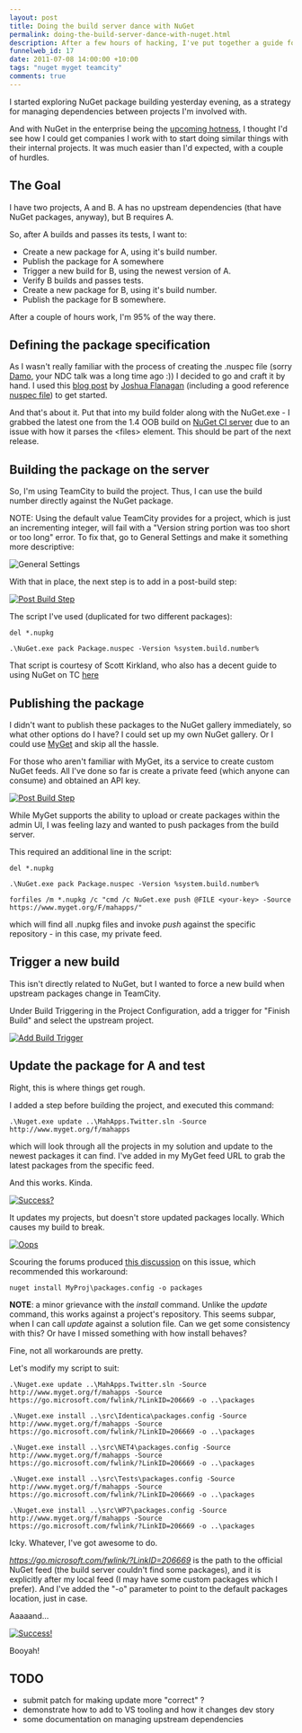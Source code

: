 ```yaml
--- 
layout: post
title: Doing the build server dance with NuGet
permalink: doing-the-build-server-dance-with-nuget.html
description: After a few hours of hacking, I've put together a guide for setting up TeamCity to consume NuGet packages as part of a build.
funnelweb_id: 17
date: 2011-07-08 14:00:00 +10:00
tags: "nuget myget teamcity"
comments: true
---
```

I started exploring NuGet package building yesterday evening, as a strategy for managing dependencies between projects I'm involved with. 

And with NuGet in the enterprise being the [upcoming hotness][1], I thought I'd see how I could get companies I work with to start doing similar things with their internal projects. It was much easier than I'd expected, with a couple of hurdles.

## The Goal

I have two projects, A and B. A has no upstream dependencies (that have NuGet packages, anyway), but B requires A. 

So, after A builds and passes its tests, I want to:

 - Create a new package for A, using it's build number.
 - Publish the package for A somewhere
 - Trigger a new build for B, using the newest version of A.
 - Verify B builds and passes tests.
 - Create a new package for B, using it's build number.
 - Publish the package for B somewhere.

After a couple of hours work, I'm 95% of the way there.

## Defining the package specification

As I wasn't really familiar with the process of creating the .nuspec file (sorry [Damo][2], your NDC talk was a long time ago :)) I decided to go and craft it by hand. I used this [blog post][3] by [Joshua Flanagan][4] (including a good reference [nuspec file][5]) to get started.

And that's about it. Put that into my build folder along with the NuGet.exe - I grabbed the latest one from the 1.4 OOB build on [NuGet CI server][6] due to an issue with how it parses the &lt;files&gt; element. This should be part of the next release.

## Building the package on the server

So, I'm using TeamCity to build the project. Thus, I can use the build number directly against the NuGet package.

NOTE: Using the default value TeamCity provides for a project, which is just an incrementing integer, will fail with a "Version string portion was too short or too long" error. To fix that, go to General Settings and make it something more descriptive:

![General Settings][8]

With that in place, the next step is to add in a post-build step:

<p><a href="/img/posts/NuGet/PackageStep.png"><img src="/img/posts/NuGet/PackageStep-Small.png" alt="Post Build Step" /></a></p>

The script I've used (duplicated for two different packages):

    del *.nupkg

    .\NuGet.exe pack Package.nuspec -Version %system.build.number%

That script is courtesy of Scott Kirkland, who also has a decent guide to using NuGet on TC [here][10] 

## Publishing the package

I didn't want to publish these packages to the NuGet gallery immediately, so what other options do I have? I could set up my own NuGet gallery. Or I could use [MyGet][11] and skip all the hassle.

For those who aren't familiar with MyGet, its a service to create custom NuGet feeds. All I've done so far is create a private feed (which anyone can consume) and obtained an API key.

<p><a href="img/posts/NuGet/myget.png"><img src="img/posts/NuGet/myget-small.png" alt="Post Build Step" /></a></p>

While MyGet supports the ability to upload or create packages within the admin UI, I was feeling lazy and wanted to push packages from the build server. 

This required an additional line in the script:

    del *.nupkg

    .\NuGet.exe pack Package.nuspec -Version %system.build.number%

    forfiles /m *.nupkg /c "cmd /c NuGet.exe push @FILE <your-key> -Source https://www.myget.org/F/mahapps/"

which will find all .nupkg files and invoke *push* against the specific repository - in this case, my private feed.

## Trigger a new build

This isn't directly related to NuGet, but I wanted to force a new build when upstream packages change in TeamCity.

Under Build Triggering in the Project Configuration, add a trigger for "Finish Build" and select the upstream project.

<p><a href="img/posts/NuGet/buildtriggering.png"><img src="img/posts/NuGet/buildtriggering-small.png" alt="Add Build Trigger" /></a></p>

## Update the package for A and test

Right, this is where things get rough.

I added a step before building the project, and executed this command:

    .\Nuget.exe update ..\MahApps.Twitter.sln -Source http://www.myget.org/f/mahapps

which will look through all the projects in my solution and update to the newest packages it can find. I've added in my MyGet feed URL to grab the latest packages from the specific feed.

And this works. Kinda. 

<p><a href="img/posts/NuGet/updatescripts.png"><img src="img/posts/NuGet/updatescripts-small.png" alt="Success?" /></a></p>

It updates my projects, but doesn't store updated packages locally.
Which causes my build to break.

<p><a href="img/posts/NuGet/compileerrors.png"><img src="img/posts/NuGet/compileerrors-small.png" alt="Oops" /></a></p>

Scouring the forums produced [this discussion][16] on this issue, which recommended this workaround:

    nuget install MyProj\packages.config -o packages

**NOTE**: a minor grievance with the *install* command. Unlike the *update* command, this works against a project's repository. This seems subpar, when I can call *update* against a solution file. Can we get some consistency with this? Or have I missed something with how install behaves?

Fine, not all workarounds are pretty. 

Let's modify my script to suit:

    .\Nuget.exe update ..\MahApps.Twitter.sln -Source http://www.myget.org/f/mahapps -Source https://go.microsoft.com/fwlink/?LinkID=206669 -o ..\packages
  
    .\Nuget.exe install ..\src\Identica\packages.config -Source http://www.myget.org/f/mahapps -Source https://go.microsoft.com/fwlink/?LinkID=206669 -o ..\packages
  
    .\Nuget.exe install ..\src\NET4\packages.config -Source http://www.myget.org/f/mahapps -Source https://go.microsoft.com/fwlink/?LinkID=206669 -o ..\packages
	
    .\Nuget.exe install ..\src\Tests\packages.config -Source http://www.myget.org/f/mahapps -Source https://go.microsoft.com/fwlink/?LinkID=206669 -o ..\packages
	
    .\Nuget.exe install ..\src\WP7\packages.config -Source http://www.myget.org/f/mahapps -Source https://go.microsoft.com/fwlink/?LinkID=206669 -o ..\packages

Icky. Whatever, I've got awesome to do.

*https://go.microsoft.com/fwlink/?LinkID=206669* is the path to the official NuGet feed (the build server couldn't find some packages), and it is explicitly after my local feed (I may have some custom packages which I prefer). And I've added the "-o" parameter to point to the default packages location, just in case.
	
Aaaaand...

<p><a href="img/posts/NuGet/installedpackages.png"><img src="img/posts/NuGet/installedpackages-small.png" alt="Success!" /></a></p>

Booyah!

## TODO

 - submit patch for making update more "correct" ?
 - demonstrate how to add to VS tooling and how it changes dev story
 - some documentation on managing upstream dependencies

  [1]: http://www.hanselman.com/blog/NuGetForTheEnterpriseNuGetInAContinuousIntegrationAutomatedBuildSystem.aspx
  [2]: http://twitter.com/damianedwards
  [3]: http://lostechies.com/joshuaflanagan/2011/06/23/tips-for-building-nuget-packages/
  [4]: http://twitter.com/jflanagan
  [5]: https://github.com/DarthFubuMVC/bottles/blob/6d82e063fd889ac1909c98adc369a97b4c1e377e/packaging/nuget/bottles.nuspec
  [6]: http://ci.nuget.org:8080/
  [8]: img/posts/NuGet/BuildNumber.png
  [10]: http://weblogs.asp.net/srkirkland/archive/2011/03/29/deploy-nuget-packages-during-ci-build-with-teamcity.aspx
  [11]: http://www.myget.org/
  [16]: http://nuget.codeplex.com/discussions/264082
